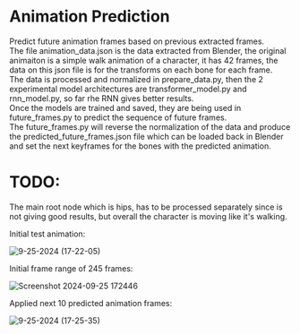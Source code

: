 # Animation Prediction
Predict future animation frames based on previous extracted frames.  
The file animation_data.json is the data extracted from Blender, the original animaiton is a simple walk animation of a character, it has 42 frames, the data on this json file is for the transforms on each bone for each frame.  
The data is processed and normalized in prepare_data.py, then the 2 experimental model architectures are transformer_model.py and rnn_model.py, so far rhe RNN gives better results.  
Once the models are trained and saved, they are being used in future_frames.py to predict the sequence of future frames.  
The future_frames.py will reverse the normalization of the data and produce the predicted_future_frames.json file which can be loaded back in Blender and set the next keyframes for the bones with the predicted animation.  

# TODO:  
The main root node which is hips, has to be processed separately since is not giving good results, but overall the character is moving like it's walking.  

Initial test animation:  

![9-25-2024 (17-22-05)](https://github.com/user-attachments/assets/86c30985-a91c-4782-8676-df4acafcf3e4)  

Initial frame range of 245 frames:  

![Screenshot 2024-09-25 172446](https://github.com/user-attachments/assets/56cd40c2-b11c-4945-a583-c95be1c5ffbf)  

Applied next 10 predicted animation frames:  


![9-25-2024 (17-25-35)](https://github.com/user-attachments/assets/4db249e5-4f4d-49fb-b2f4-4d079fd2ad79)  


